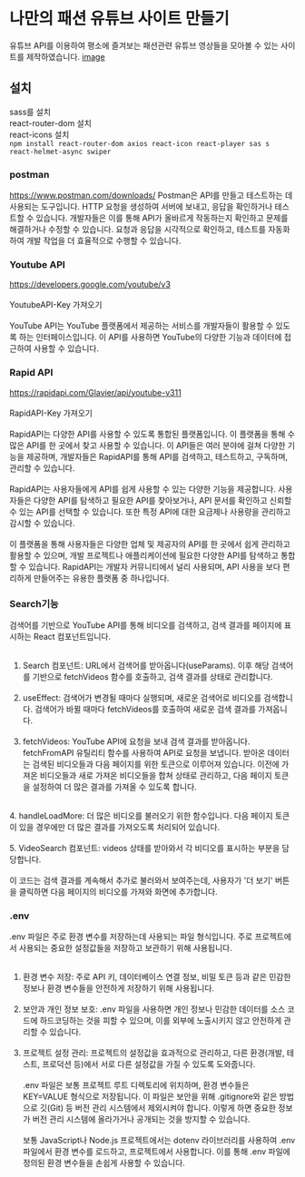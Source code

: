 #  나만의 패션 유튜브 사이트 만들기
유튜브 API를 이용하여 평소에 즐겨보는 패션관련 유튜브 영상들을 모아볼 수 있는 사이트를 제작하였습니다.
[image](https://uuzinn.github.io/youtube-project/src/assets/img/dddd-min.png)
## 설치
sass를 설치<br>
react-router-dom 설치<br>
react-icons 설치<br>
`npm install react-router-dom axios react-icon react-player sas
s react-helmet-async swiper`

### postman
https://www.postman.com/downloads/
Postman은 API를 만들고 테스트하는 데 사용되는 도구입니다. HTTP 요청을 생성하여 서버에 보내고, 응답을 확인하거나 테스트할 수 있습니다. 개발자들은 이를 통해 API가 올바르게 작동하는지 확인하고 문제를 해결하거나 수정할 수 있습니다. 요청과 응답을 시각적으로 확인하고, 테스트를 자동화하여 개발 작업을 더 효율적으로 수행할 수 있습니다.

### Youtube API
https://developers.google.com/youtube/v3
<br><br>
YoutubeAPI-Key 가져오기
<br><br>
YouTube API는 YouTube 플랫폼에서 제공하는 서비스를 개발자들이 활용할 수 있도록 하는 인터페이스입니다. 이 API를 사용하면 YouTube의 다양한 기능과 데이터에 접근하여 사용할 수 있습니다.

### Rapid API
https://rapidapi.com/Glavier/api/youtube-v311
<br><br>
RapidAPI-Key 가져오기
<br><br>
RapidAPI는 다양한 API를 사용할 수 있도록 통합된 플랫폼입니다. 이 플랫폼을 통해 수많은 API를 한 곳에서 찾고 사용할 수 있습니다. 이 API들은 여러 분야에 걸쳐 다양한 기능을 제공하며, 개발자들은 RapidAPI를 통해 API를 검색하고, 테스트하고, 구독하며, 관리할 수 있습니다.
<br><br>
RapidAPI는 사용자들에게 API를 쉽게 사용할 수 있는 다양한 기능을 제공합니다. 사용자들은 다양한 API를 탐색하고 필요한 API를 찾아보거나, API 문서를 확인하고 신뢰할 수 있는 API를 선택할 수 있습니다. 또한 특정 API에 대한 요금제나 사용량을 관리하고 감시할 수 있습니다.
<br><br>
이 플랫폼을 통해 사용자들은 다양한 업체 및 제공자의 API를 한 곳에서 쉽게 관리하고 활용할 수 있으며, 개발 프로젝트나 애플리케이션에 필요한 다양한 API를 탐색하고 통합할 수 있습니다. RapidAPI는 개발자 커뮤니티에서 널리 사용되며, API 사용을 보다 편리하게 만들어주는 유용한 플랫폼 중 하나입니다.

### Search기능
검색어를 기반으로 YouTube API를 통해 비디오를 검색하고, 검색 결과를 페이지에 표시하는 React 컴포넌트입니다. 
<br><br>
1. Search 컴포넌트: URL에서 검색어를 받아옵니다(useParams). 이후 해당 검색어를 기반으로 fetchVideos 함수를 호출하고, 검색 결과를 상태로 관리합니다.
<br><br>
2. useEffect: 검색어가 변경될 때마다 실행되며, 새로운 검색어로 비디오를 검색합니다. 검색어가 바뀔 때마다 fetchVideos를 호출하여 새로운 검색 결과를 가져옵니다.<br><br>
3. fetchVideos: YouTube API에 요청을 보내 검색 결과를 받아옵니다. fetchFromAPI 유틸리티 함수를 사용하여 API로 요청을 보냅니다. 받아온 데이터는 검색된 비디오들과 다음 페이지를 위한 토큰으로 이루어져 있습니다. 이전에 가져온 비디오들과 새로 가져온 비디오들을 합쳐 상태로 관리하고, 다음 페이지 토큰을 설정하여 더 많은 결과를 가져올 수 있도록 합니다.<br>
<br>
4. handleLoadMore: 더 많은 비디오를 불러오기 위한 함수입니다. 다음 페이지 토큰이 있을 경우에만 더 많은 결과를 가져오도록 처리되어 있습니다.<br><br>
5. VideoSearch 컴포넌트: videos 상태를 받아와서 각 비디오를 표시하는 부분을 담당합니다.
<br><br>
이 코드는 검색 결과를 계속해서 추가로 불러와서 보여주는데, 사용자가 '더 보기' 버튼을 클릭하면 다음 페이지의 비디오를 가져와 화면에 추가합니다.

### .env
.env 파일은 주로 환경 변수를 저장하는데 사용되는 파일 형식입니다. 주로 프로젝트에서 사용되는 중요한 설정값들을 저장하고 보관하기 위해 사용됩니다.
<br><br>
1. 환경 변수 저장: 주로 API 키, 데이터베이스 연결 정보, 비밀 토큰 등과 같은 민감한 정보나 환경 변수들을 안전하게 저장하기 위해 사용됩니다.
<br><br>
2. 보안과 개인 정보 보호: .env 파일을 사용하면 개인 정보나 민감한 데이터를 소스 코드에 하드코딩하는 것을 피할 수 있으며, 이를 외부에 노출시키지 않고 안전하게 관리할 수 있습니다.
<br><br>
3. 프로젝트 설정 관리: 프로젝트의 설정값을 효과적으로 관리하고, 다른 환경(개발, 테스트, 프로덕션 등)에서 서로 다른 설정값을 가질 수 있도록 도와줍니다.
<br><br>
.env 파일은 보통 프로젝트 루트 디렉토리에 위치하며, 환경 변수들은 KEY=VALUE 형식으로 저장됩니다. 이 파일은 보안을 위해 .gitignore와 같은 방법으로 깃(Git) 등 버전 관리 시스템에서 제외시켜야 합니다. 이렇게 하면 중요한 정보가 버전 관리 시스템에 올라가거나 공개되는 것을 방지할 수 있습니다.
<br><br>
보통 JavaScript나 Node.js 프로젝트에서는 dotenv 라이브러리를 사용하여 .env 파일에서 환경 변수를 로드하고, 프로젝트에서 사용합니다. 이를 통해 .env 파일에 정의된 환경 변수들을 손쉽게 사용할 수 있습니다.
